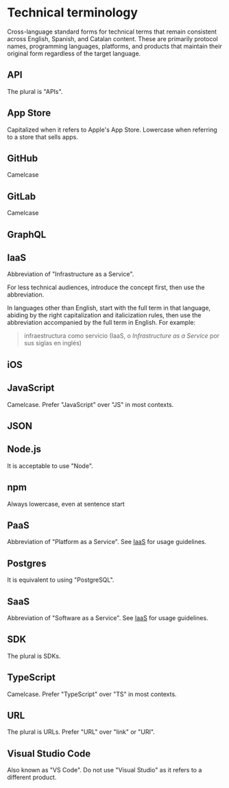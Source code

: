 # Technical terminology

Cross-language standard forms for technical terms that remain consistent across English, Spanish, and Catalan content. These are primarily protocol names, programming languages, platforms, and products that maintain their original form regardless of the target language.

## API

The plural is "APIs".

## App Store

Capitalized when it refers to Apple's App Store. Lowercase when referring to a store that sells apps.

## GitHub

Camelcase

## GitLab

Camelcase

## GraphQL

## IaaS

Abbreviation of "Infrastructure as a Service".

For less technical audiences, introduce the concept first, then use the abbreviation.

In languages other than English, start with the full term in that language, abiding by the right capitalization and italicization rules, then use the abbreviation accompanied by the full term in English. For example:

> infraestructura como servicio (IaaS, o _Infrastructure as a Service_ por sus siglas en inglés)

## iOS

## JavaScript

Camelcase. Prefer "JavaScript" over "JS" in most contexts.

## JSON

## Node.js

It is acceptable to use "Node".

## npm

Always lowercase, even at sentence start

## PaaS

Abbreviation of "Platform as a Service". See [IaaS](#iaas) for usage guidelines.

## Postgres

It is equivalent to using "PostgreSQL".

## SaaS

Abbreviation of "Software as a Service". See [IaaS](#iaas) for usage guidelines.

## SDK

The plural is SDKs.

## TypeScript

Camelcase. Prefer "TypeScript" over "TS" in most contexts.

## URL

The plural is URLs. Prefer "URL" over "link" or "URI".

## Visual Studio Code

Also known as "VS Code". Do not use "Visual Studio" as it refers to a different product.
